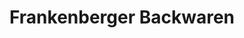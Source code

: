 ---
title: "Frankenberger Backwaren"
url: /frankenberg-sa/frankenberger-backwaren-chemnitzer-strasse/
shop: Bäckerei
---